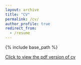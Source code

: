 ```yaml
---
layout: archive
title: "CV"
permalink: /cv/
author_profile: true
redirect_from:
  - /resume
---
```


{% include base_path %}



<a href="../SHU.pdf" target="_blank">Click to view the pdf version of cv</a>


